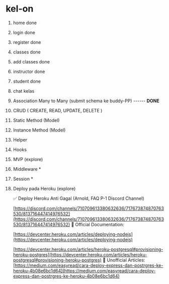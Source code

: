 # kel-on

1. home done
2. login done
3. register done
4. classes done
5. add classes done
6. instructor done
7. student done
8. chat kelas



1. Association Many to Many (submit schema ke buddy-PP) ------ **DONE**
2. CRUD ( CREATE, READ, UPDATE, DELETE )
3. Static Method (Model)
4. Instance Method (Model)
5. Helper 
6. Hooks
7. MVP (explore)
8. Middleware  *
9. Session *
10. Deploy pada Heroku (explore)

    ✅ Deploy Heroku Anti Gagal (Arnold, FAQ P-1 Discord Channel)

    [https://discord.com/channels/710709613380632636/717673874870763530/813716447414976532](https://discord.com/channels/710709613380632636/717673874870763530/813716447414976532)
    👋 Official Documentation: 

    [https://devcenter.heroku.com/articles/deploying-nodejs](https://devcenter.heroku.com/articles/deploying-nodejs)

    [https://devcenter.heroku.com/articles/heroku-postgresql#provisioning-heroku-postgres](https://devcenter.heroku.com/articles/heroku-postgresql#provisioning-heroku-postgres) 
    👋 Unofficial Articles: 
    [https://medium.com/easyread/cara-deploy-express-dan-postrgres-ke-heroku-4b08e6bc1d64](https://medium.com/easyread/cara-deploy-express-dan-postrgres-ke-heroku-4b08e6bc1d64)